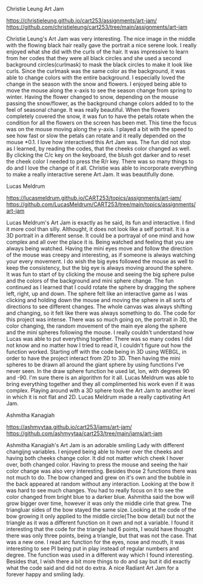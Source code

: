 Christie Leung Art Jam

 https://christieleung.github.io/cart253/assignments/art-jam/
 https://github.com/christieleung/cart253/tree/main/assignments/art-jam


Christie Leung's Art Jam was very interesting. The nice image in the middle with the flowing black hair really gave the portrait a nice serene look. I really enjoyed what she did with the curls of the hair. It was impressive to learn from her codes that they were all black circles and she used a second background circles(curlmask) to mask the black circles to make it look like curls. Since the curlmask was the same color as the background, it was able to change colors with the entire background. I especially loved the change in the season with the snow and flowers. I enjoyed being able to move the mouse along the x-axis to see the season change from spring to winter. Having the flower changed to snow, depending on the mouse passing the snow/flower, as the background change colors added to to the feel of seasonal change. It was really beautiful. When the flowers completely covered the snow, it was fun to have the petals rotate when the condition for all the flowers on the screen has been met. This time the focus was on the mouse moving along the y-axis. I played a bit with the speed to see how fast or slow the petals can rotate and it really depended on the mouse *0.1. I love how interactived this Art Jam was. The fun did not stop as I learned, by reading the codes, that the cheeks color changed as well. By clicking the C/c key on the keyboard, the blush got darker and to reset the cheek color I needed to press the R/r key. There was so many things to do and I love the change of it all. Christie was able to incorporate everything to make a really interactive serene Art Jam. It was beautifully done.

Lucas Meldrum

 https://lucasmeldrum.github.io/CART253/topics/assignments/art-jam/
 https://github.com/LucasMeldrum/CART253/tree/main/topics/assignments/art-jam

Lucas Meldrum's Art Jam is exactly as he said, its fun and interactive. I find it more cool than silly. Althought, it does not look like a self portrait. It is a 3D portrait in a different sense. It could be a portrayal of one mind and how complex and all over the place it is. Being watched and feeling that you are always being watched. Having the mini eyes move and follow the direction of the mouse was creepy and interesting, as if someone is always watching your every movement. I do wish the big eyes followed the mouse as well to keep the consistency, but the big eye is always moving around the sphere. It was fun to start of by clicking the mouse and seeing the big sphere pulse and the colors of the background and mini sphere change. The fun continued as I learned that I could rotate the sphere by dragging the sphere left, right, up and down. The sphere felt like an interactive game as I was clicking and holding down the mouse and moving the sphere in all sorts of directions to see different changes. The whole canvas was always shifting and changing, so it felt like there was always something to do. The code for this project was intense. There was so much going on, the portrait in 3D, the color changing, the random movement of the main eye along the sphere and the mini spheres following the mouse. I really couldn't understand how Lucas was able to put everything together. There was so many codes I did not know and no matter how I tried to read it, I couldn't figure out how the function worked. Starting off with the code being in 3D using WEBGL, in order to have the project interact from 2D to 3D. Then having the mini spheres to be drawn all around the giant sphere by using functions I've never seen. In the draw sphere function he used lat, lon, with degrees 90 and -90. I'm sure there is an algorithm for it all. Lucas Meldrum was able to bring everything together and they all complimented his work even if it was complex. Playing around with a 3D sphere took the Art Jam to another level in which it is not flat and 2D. Lucas Meldrum made a really captivating Art Jam. 

Ashmitha Kanagiah

 https://ashmyytaa.github.io/cart253/jams/art-jam/
 https://github.com/ashmyytaa/cart253/tree/main/jams/art-jam

Ashmitha Kanagiah's Art Jam is an adorable smiling Lady with different changijng variables. I enjoyed being able to hover over the cheeks and having both cheeks change color. It did not matter which cheek I hover over, both changed color. Having to press the mouse and seeing the hair color change was also very interesting. Besides those 2 functions there was not much to do. The bow changed and grew on it's own and the bubble in the back appeared at random without any interaction. Looking at the bow it was hard to see much changes. You had to really focus on it to see the color changed from bright blue to a darker blue. Ashmitha said the bow will grow bigger over time, however it was only the middle cirle that grew. The triangluar sides of the bow stayed the same size. Looking at the code of the bow growing it only applied to the middle circle(The bow detail) but not the triangle as it was a different function on it own and not a variable. I found it interesting that the code for the triangle had 6 points, I would have thought there was only three points, being a triangle, but that was not the case. That was a new one. I read arc function for the eyes, nose and mouth, it was interesting to see PI being put in play instead of regular numbers and degree. The function was used in a different way which I found interesting. Besides that, I wish there a bit more things to do and say but it did exactly what the code said and did not do extra. A nice Radiant Art Jam for a forever happy and smiling lady. 
